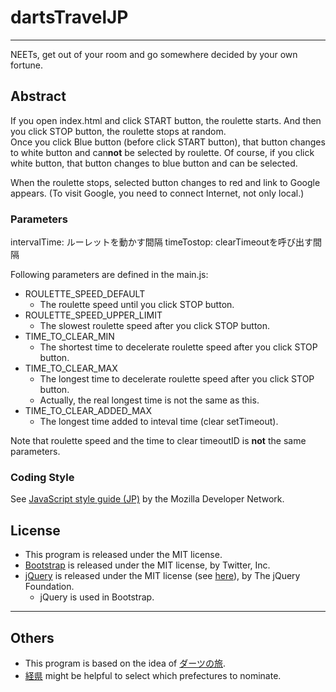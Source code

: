 # dartsTravelJP

___

NEETs, get out of your room and go somewhere decided by your own fortune.  

## Abstract
If you open index.html and click START button, the roulette starts. And then you click STOP button, the roulette stops at random.  
Once you click Blue button (before click START button), that button changes to white button and can**not** be selected by roulette. Of course, if you click white button, that button changes to blue button and can be selected.

When the roulette stops, selected button changes to red and link to Google appears. (To visit Google, you need to connect Internet, not only local.)

### Parameters
intervalTime: ルーレットを動かす間隔
timeTostop: clearTimeoutを呼び出す間隔

Following parameters are defined in the main.js:
- ROULETTE_SPEED_DEFAULT
  - The roulette speed until you click STOP button.
- ROULETTE_SPEED_UPPER_LIMIT
  - The slowest roulette speed after you click STOP button.
- TIME_TO_CLEAR_MIN
  - The shortest time to decelerate roulette speed after you click STOP button.
- TIME_TO_CLEAR_MAX
  - The longest time to decelerate roulette speed after you click STOP button.
  - Actually, the real longest time is not the same as this.
- TIME_TO_CLEAR_ADDED_MAX
  - The longest time added to inteval time (clear setTimeout).

Note that roulette speed and the time to clear timeoutID is **not** the same parameters.

### Coding Style
See [JavaScript style guide (JP)](https://developer.mozilla.org/ja/docs/JavaScript_style_guide) by the Mozilla Developer Network.

## License
- This program is released under the MIT license.
- [Bootstrap](http://getbootstrap.com/) is released under the MIT license, by Twitter, Inc.
- [jQuery](https://jquery.com/) is released under the MIT license (see [here](https://github.com/jquery/jquery/blob/master/LICENSE.txt)), by The jQuery Foundation.
  - jQuery is used in Bootstrap.

___

## Others
- This program is based on the idea of [ダーツの旅](http://www.ntv.co.jp/warakora/index.html).
- [経県](http://uub.jp/kkn/) might be helpful to select which prefectures to nominate.
